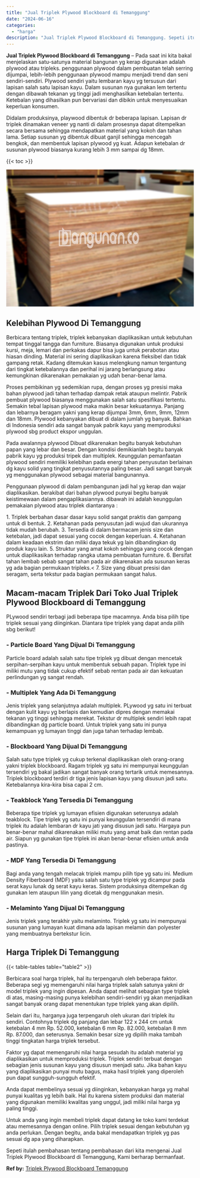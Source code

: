 ```yaml
---
title: "Jual Triplek Plywood Blockboard di Temanggung"
date: "2024-06-16"
categories: 
  - "harga"
description: "Jual Triplek Plywood Blockboard di Temanggung. Sepeti itulah pembahasan tentang pembahasan dari kita mengenai Jual Triplek Plywood Blockboard di Temanggung,..."
---
```


**Jual Triplek Plywood Blockboard di Temanggung** – Pada saat ini kita bakal menjelaskan satu-satunya material bangunan yg kerap digunakan adalah plywood atau tripleks. penggunaan plywood dalam pembuatan telah serring dijumpai, lebih-lebih penggunaan plywood mampu menjadi trend dan seni sendiri-sendiri. Plywood sendiri yaitu lembaran kayu yg tersusun dari lapisan salah satu lapisan kayu. Dalam susunan nya gunakan lem tertentu dengan dibawah tekanan yg tinggi jadi menghasilkan ketebalan tertentu. Ketebalan yang dihasilkan pun bervariasi dan dibikin untuk menyesuaikan keperluan konsumen.

Didalam produksinya, playwood dibentuk dr beberapa lapisan. Lapisan dr triplek dinamakan veneer yg nanti di dalam prosesnya dapat ditempelkan secara bersama sehingga mendapatkan material yang kokoh dan tahan lama. Setiap susunan yg dibentuk dibuat ganjil sehingga mencegah bengkok, dan membentuk lapisan plywood yg kuat. Adapun ketebalan dr susunan plywood biasanya kurang lebih 3 mm sampai dg 18mm.

{{< toc >}}

![Jual Triplek Plywood Blockboard di Temanggung](/images/jual-triplek-murah-36.png)

## Kelebihan Plywood Di Temanggung

Berbicara tentang triplek, triplek kebanyakan diaplikasikan untuk kebutuhan tempat tinggal tangga dan furniture. Biasanya digunakan untuk produksi kursi, meja, lemari dan perkakas dapur bisa juga untuk perabotan atau hiasan dinding. Material ini sering diaplikasikan karena fleksibel dan tidak gampang retak. Kadang ditemukan kasus melengkung namun tergantung dari tingkat ketebalannya dan perihal ini jarang berlangsung atau kemungkinan dikarenakan pemakaian yg udah benar-benar lama.

Proses pembikinan yg sedemikian rupa, dengan proses yg presisi maka bahan plywood jadi tahan terhadap dampak retak ataupun melintir. Pabrik pembuat plywood biasanya menggunakan salah satu spesifikasi tertentu. Semakin tebal lapisan plywood maka makin besar kekuatannya. Panjang dan lebarnya beragam yakni yang kerap dijumpai 3mm, 6mm, 9mm, 12mm dan 18mm. Plywood kebanyakan dibuat di dalam jumlah yg banyak. Bahkan di Indonesia sendiri ada sangat banyak pabrik kayu yang memproduksi plywood sbg product ekspor unggulan.

Pada awalannya plywood Dibuat dikarenakan begitu banyak kebutuhan papan yang lebar dan besar. Dengan kondisi demikianlah begitu banyak pabrik kayu yg produksi tripek dan multiplek. Keunggulan pemanfaatan plywood sendiri memiliki kelebihan pada energi tahan penyusutan berlainan dg kayu solid yang tingkat penyusutannya paling besar. Jadi sangat banyak yg menggunakan plywood sebagai material bangunannya.

Penggunaan plywood di dalam pembangunan jadi hal yg kerap dan wajar diaplikasikan. berakibat dari bahan plywood punyai begitu banyak keistimewaan dalam pengaplikasiannya. dibawah ini adalah keunggulan pemakaian plywood atau triplek diantaranya :

1\. Triplek berbahan dasar dasar kayu solid sangat praktis dan gampang untuk di bentuk. 2. Ketahanan pada penyusutan jadi wujud dan ukurannya tidak mudah berubah. 3. Tersedia di dalam bermacam jenis size dan ketebalan, jadi dapat sesuai yang cocok dengan keperluan. 4. Ketahanan dalam keadaan ekstrim dan miliki daya tekuk yg lain dibandingkan dg produk kayu lain. 5. Struktur yang amat kokoh sehingga yang cocok dengan untuk diaplikasikan terhadap rangka utama pembuatan furniture. 6. Bersifat tahan lembab sebab sangat tahan pada air dikarenakan ada susunan keras yg ada bagian permukaan tripleks.< 7. Size yang dibuat presisi dan seragam, serta tekstur pada bagian permukaan sangat halus.

## Macam-macam Triplek Dari Toko Jual Triplek Plywood Blockboard di Temanggung

PLywood sendiri terbagi jadi beberapa tipe macamnya. Anda bisa pilih tipe triplek sesuai yang diinginkan. Diantara tipe triplek yang dapat anda pilih sbg berikut!

### \- Particle Board Yang Dijual Di Temanggung

Particle board adalah salah satu tipe triplek yg dibuat dengan mencetak serpihan-serpihan kayu untuk membentuk sebuah papan. Triplek type ini miliki mutu yang tidak cukup efektif sebab rentan pada air dan kekuatan perlindungan yg sangat rendah.

### \- Multiplek Yang Ada Di Temanggung

Jenis triplek yang selanjutnya adalah multiplek. PLywood yg satu ini terbuat dengan kulit kayu yg berlapis dan kemudian dipres dengan memakai tekanan yg tinggi sehingga merekat. Tekstur dr multiplek sendiri lebih rapat dibandingkan dg particle board. Untuk triplek yang satu ini punya kemampuan yg lumayan tinggi dan juga tahan terhadap lembab.

### \- Blockboard Yang Dijual Di Temanggung

Salah satu type triplek yg cukup terkenal diaplikasikan oleh orang-orang yakni triplek blockboard. Ragam triplek yg satu ini mempunyai keunggulan tersendiri yg bakal jadikan sangat banyak orang tertarik untuk memesannya. Triplek blockboard terdiri dr tiga jenis lapisan kayu yang disusun jadi satu. Ketebalannya kira-kira bisa capai 2 cm.

### \- Teakblock Yang Tersedia Di Temanggung

Beberapa tipe triplek yg lumayan efisien digunakan seterusnya adalah teakblock. Tipe triplek yg satu ini punyai keunggulan tersendiri di mana triplek itu adalah lembaran dr kayu jati yang disusun jadi satu. Hargaya pun benar-benar mahal dikarenakan miliki mutu yang amat baik dan rentan pada air. Siapun yg gunakan tipe triplek ini akan benar-benar efisien untuk anda pastinya.

### \- MDF Yang Tersedia Di Temanggung

Bagi anda yang tengah melacak triplek mampu pilih tipe yg satu ini. Medium Density Fiberboard (MDF) yaitu salah satu type triplek yg dicampur pada serat kayu lunak dg serat kayu keras. Sistem produksinya ditempelkan dg gunakan lem ataupun lilin yang dicetak dg menggunakan mesin.

### \- Melaminto Yang Dijual Di Temanggung

Jenis triplek yang terakhir yaitu melaminto. Triplek yg satu ini mempunyai susunan yang lumayan kuat dimana ada lapisan melamin dan polyester yang membuatnya bertekstur licin.

## Harga Triplek Di Temanggung

{{< table-tables table="table2" >}}

Berbicara soal harga triplek, hal itu terpengaruh oleh beberapa faktor. Beberapa segi yg memengaruhi nilai harga triplek salah satunya yakni dr model triplek yang ingin dipesan. Anda dapat melihat sebagian type triplek di atas, masing-masing punya kelebihan sendiri-sendiri yg akan menjadikan sangat banyak orang dapat menentukan type triplek yang akan dipilih.

Selain dari itu, harganya juga terpengaruh oleh ukuran dari triplek itu sendiri. Contohnya triplek dg panjang dan lebar 122 x 244 cm untuk ketebalan 4 mm Rp. 52.000, ketebalan 6 mm Rp. 82.000, ketebalan 8 mm Rp. 87.000, dan seterusnya. Semakin besar size yg dipilih maka tambah tinggi tingkatan harga triplek tersebut.

Faktor yg dapat memengaruhi nilai harga sesudah itu adalah material yg diaplikasikan untuk memproduksi triplek. Triplek sendiri terbuat dengan sebagian jenis susunan kayu yang disusun menjadi satu. Jika bahan kayu yang diaplikasikan punyai mutu bagus, maka hasil triplek yang diperoleh pun dapat sungguh-sungguh efektif.

Anda dapat membelinya sesuai yg diinginkan, kebanyakan harga yg mahal punyai kualitas yg lebih baik. Hal itu karena sistem produksi dan material yang digunakan memiliki kwalitas yang unggul, jadi miliki nilai harga yg paling tinggi.

Untuk anda yang ingin membeli triplek dapat datang ke toko kami terdekat atau memesannya dengan online. Pilih triplek sesuai dengan kebutuhan yg anda perlukan. Dengan begitu, anda bakal mendapatkan triplek yg pas sesuai dg apa yang diharapkan.

Sepeti itulah pembahasan tentang pembahasan dari kita mengenai Jual Triplek Plywood Blockboard di Temanggung, Kami berharap bermanfaat.

**Ref by:** [Triplek Plywood Blockboard Temanggung](https://id.wikipedia.org/wiki/Triplek)
